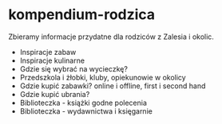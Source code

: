 # kompendium-rodzica
Zbieramy informacje przydatne dla rodziców z Zalesia i okolic.

* Inspiracje zabaw
* Inspiracje kulinarne
* Gdzie się wybrać na wycieczkę?
* Przedszkola i żłobki, kluby, opiekunowie w okolicy
* Gdzie kupić zabawki? online i offline, first i second hand
* Gdzie kupić ubrania?
* Biblioteczka - książki godne polecenia
* Biblioteczka - wydawnictwa i księgarnie
